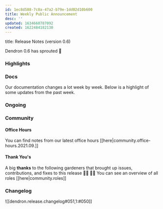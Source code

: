 ```yaml
---
id: 1ec8d588-7c8a-47a2-b79e-1dd02d10b600
title: Weekly Public Announcement
desc: ''
updated: 1634660787092
created: 1622484182130
---
```


<!-- Replace frontmatter title-->
title: Release Notes (version 0.6)

Dendron 0.6 has sprouted  🌱

### Highlights

### Docs

Our documentation changes a lot week by week. Below is a highlight of some updates from the past week.

### Ongoing 
<!-- Discuss ongoing efforts here -->

### Community

#### Office Hours

<!-- TODO: update the link -->
You can find notes from our latest office hours [[here|community.office-hours.2021.09.]]

#### Thank You's

A big **thanks** to the following gardeners that brought up issues, contributions, and fixes to this release :man_farmer: :woman_farmer: 
You can see an overview of all roles [[here|community.roles]]

### Changelog
![[dendron.release.changelog#051,1:#050]]


